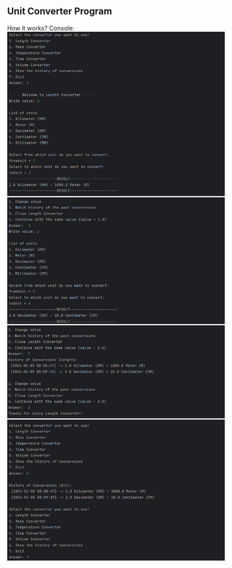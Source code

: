 <h2>Unit Converter Program</h2>
How it works? Console:
<img src="/images/console_1.png" alt="Alt text" title="console_1">
<img src="/images/console_2.png" alt="Alt text" title="console_2">
<img src="/images/console_3.png" alt="Alt text" title="console_3">
<img src="/images/console_4.png" alt="Alt text" title="console_4">
